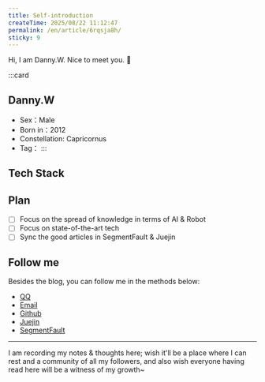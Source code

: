 ```yaml
---
title: Self-introduction
createTime: 2025/08/22 11:12:47
permalink: /en/article/6rqsja8h/
sticky: 9
---
```


Hi, I am Danny.W. Nice to meet you. :eyes:

:::card
## Danny.W
- Sex：Male
- Born in：2012
- Constellation: Capricornus
- Tag：<Badge text="Tech nut" /><Badge text="English talent" />
:::

## Tech Stack

<Icon name="skill-icons:vite-light" size="2em" />
<Icon name="skill-icons:vscode-light" size="2em" />
<Icon name="skill-icons:git" size="2em" />
<Icon name="skill-icons:octave-light" size="2em" />
<Icon name="skill-icons:linux-light" size="2em" />
<Icon name="skill-icons:astro" size="2em" />
<Icon name="skill-icons:css" size="2em" />
<Icon name="skill-icons:html" size="2em" />
<Icon name="skill-icons:vuejs-light" size="2em" />
<Icon name="skill-icons:typescript" size="2em" />
<Icon name="skill-icons:golang" size="2em" />
<Icon name="skill-icons:python-light" size="2em" />
<Icon name="skill-icons:mysql-light" size="2em" />
<Icon name="skill-icons:sqlite" size="2em" />
<Icon name="skill-icons:cpp" size="2em" />
<Icon name="skill-icons:markdown-light" size="2em" />
<Icon name="skill-icons:arduino" size="2em" />

## Plan
- [ ] Focus on the spread of knowledge in terms of AI & Robot
- [ ] Focus on state-of-the-art tech
- [ ] Sync the good articles in SegmentFault & Juejin

## Follow me

Besides the blog, you can follow me in the methods below:
- [QQ](https://qm.qq.com/cgi-bin/qm/qr?uin=3897260170)
- [Email](mailto://Danny_wdx2023@aliyun.com)
- [Github](https://github.com/Danny-wdx2023)
- [Juejin](https://juejin.cn/user/1563945396876169)
- [SegmentFault](https://segmentfault.com/u/danny_w)

--- 

I am recording my notes & thoughts here; wish it'll be a place where I can rest and a community of all my followers, and also wish everyone having read here will be a witness of my growth~
